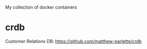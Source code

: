 My collection of docker containers

crdb
====
Customer Relations DB: https://github.com/matthew-parlette/crdb
